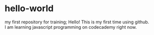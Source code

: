 # hello-world
my first repository for training;
Hello!  This is my first time using github.  
I am learning javascript programming on codecademy right now.
